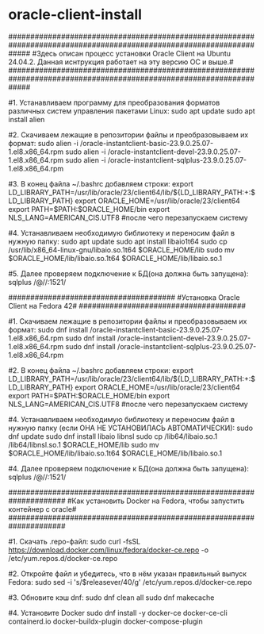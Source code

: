 # oracle-client-install
#####################################################################################################################
#Здесь описан процесс установки Oracle Client на Ubuntu 24.04.2. Данная иснтрукция работает на эту версию ОС и выше.#
#####################################################################################################################

#1. Устанавливаем программу для преобразования форматов различных систем управления пакетами Linux:
sudo apt update
sudo apt install alien

#2. Скачиваем лежащие в репозитории файлы и преобразовываем их формат:
sudo alien -i <path-to>/oracle-instantclient-basic-23.9.0.25.07-1.el8.x86_64.rpm
sudo alien -i <path-to>/oracle-instantclient-devel-23.9.0.25.07-1.el8.x86_64.rpm
sudo alien -i <path-to>/oracle-instantclient-sqlplus-23.9.0.25.07-1.el8.x86_64.rpm

#3. В конец файла ~/.bashrc добавляем строки:
export LD_LIBRARY_PATH=/usr/lib/oracle/23/client64/lib/${LD_LIBRARY_PATH:+:$LD_LIBRARY_PATH}
export ORACLE_HOME=/usr/lib/oracle/23/client64
export PATH=$PATH:$ORACLE_HOME/bin
export NLS_LANG=AMERICAN_CIS.UTF8
#после чего перезапускаем систему

#4. Устанавливаем необходимую библиотеку и переносим файл в нужную папку:
sudo apt update
sudo apt install libaio1t64
sudo cp /usr/lib/x86_64-linux-gnu/libaio.so.1t64 $ORACLE_HOME/lib
sudo mv $ORACLE_HOME/lib/libaio.so.1t64 $ORACLE_HOME/lib/libaio.so.1

#5. Далее проверяем подключение к БД(она должна быть запущена):
sqlplus <username>/<password>@//<dbhost>:1521/<SID>


######################################
#Установка Oracle Client на Fedora 42#
######################################

#1. Скачиваем лежащие в репозитории файлы и преобразовываем их формат:
sudo dnf install <path-to>/oracle-instantclient-basic-23.9.0.25.07-1.el8.x86_64.rpm
sudo dnf install <path-to>/oracle-instantclient-devel-23.9.0.25.07-1.el8.x86_64.rpm
sudo dnf install <path-to>/oracle-instantclient-sqlplus-23.9.0.25.07-1.el8.x86_64.rpm

#2. В конец файла ~/.bashrc добавляем строки:
export LD_LIBRARY_PATH=/usr/lib/oracle/23/client64/lib/${LD_LIBRARY_PATH:+:$LD_LIBRARY_PATH}
export ORACLE_HOME=/usr/lib/oracle/23/client64
export PATH=$PATH:$ORACLE_HOME/bin
export NLS_LANG=AMERICAN_CIS.UTF8
#после чего перезапускаем систему

#4. Устанавливаем необходимую библиотеку и переносим файл в нужную папку (если ОНА НЕ УСТАНОВИЛАСЬ АВТОМАТИЧЕСКИ):
sudo dnf update
sudo dnf install libaio libnsl
sudo cp /lib64/libaio.so.1 /lib64/libnsl.so.1 $ORACLE_HOME/lib
sudo mv $ORACLE_HOME/lib/libaio.so.1t64 $ORACLE_HOME/lib/libaio.so.1

#4. Далее проверяем подключение к БД(она должна быть запущена):
sqlplus <username>/<password>@//<dbhost>:1521/<SID>


#####################################################################
#Как установить Docker на Fedora, чтобы запустить контейнер с oracle#
#####################################################################

#1. Скачать .repo-файл:
sudo curl -fsSL https://download.docker.com/linux/fedora/docker-ce.repo -o /etc/yum.repos.d/docker-ce.repo

#2. Откройте файл и убедитесь, что в нём указан правильный выпуск Fedora:
sudo sed -i 's/$releasever/40/g' /etc/yum.repos.d/docker-ce.repo

#3. Обновите кэш dnf:
sudo dnf clean all
sudo dnf makecache

#4. Установите Docker
sudo dnf install -y docker-ce docker-ce-cli containerd.io docker-buildx-plugin docker-compose-plugin
